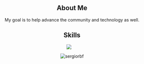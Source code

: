 <h2 align="center">About Me </h2>
 <p align="center"> My goal is to help advance the community and technology as well. </p>
    

<h2 align="center">Skills </h2>

<div align="center">
  <a href="https://skillicons.dev" style="display: inline-block; margin-right: 20px;">
    <img src="https://skillicons.dev/icons?i=angular,react,cs,go,ts,js,mysql" />
  </a>
</div>

<p></p>

<p align="center">
  <img align="center" src="https://github-readme-streak-stats.herokuapp.com/?user=sergiorbf&theme=gruvbox" alt="sergiorbf" />
</p>
